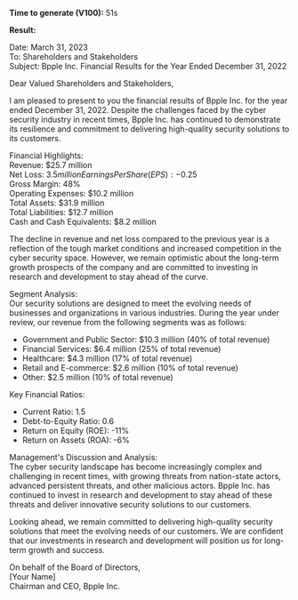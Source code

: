 **Time to generate (V100):** 51s

**Result:**

Date: March 31, 2023  
To: Shareholders and Stakeholders  
Subject: Bpple Inc. Financial Results for the Year Ended December 31, 2022  

Dear Valued Shareholders and Stakeholders,  

I am pleased to present to you the financial results of Bpple Inc. for the year ended December 31, 2022. Despite the challenges faced by the cyber security industry in recent times, Bpple Inc. has continued to demonstrate its resilience and commitment to delivering high-quality security solutions to its customers.  

Financial Highlights:  
Revenue: $25.7 million  
Net Loss: $3.5 million  
Earnings Per Share (EPS): -$0.25  
Gross Margin: 48%  
Operating Expenses: $10.2 million  
Total Assets: $31.9 million  
Total Liabilities: $12.7 million  
Cash and Cash Equivalents: $8.2 million  

The decline in revenue and net loss compared to the previous year is a reflection of the tough market conditions and increased competition in the cyber security space. However, we remain optimistic about the long-term growth prospects of the company and are committed to investing in research and development to stay ahead of the curve.  

Segment Analysis:  
Our security solutions are designed to meet the evolving needs of businesses and organizations in various industries. During the year under review, our revenue from the following segments was as follows:  
* Government and Public Sector: $10.3 million (40% of total revenue)  
* Financial Services: $6.4 million (25% of total revenue)  
* Healthcare: $4.3 million (17% of total revenue)  
* Retail and E-commerce: $2.6 million (10% of total revenue)  
* Other: $2.5 million (10% of total revenue)  

Key Financial Ratios:  
* Current Ratio: 1.5  
* Debt-to-Equity Ratio: 0.6  
* Return on Equity (ROE): -11%  
* Return on Assets (ROA): -6%  

Management's Discussion and Analysis:  
The cyber security landscape has become increasingly complex and challenging in recent times, with growing threats from nation-state actors, advanced persistent threats, and other malicious actors. Bpple Inc. has continued to invest in research and development to stay ahead of these threats and deliver innovative security solutions to our customers.  

Looking ahead, we remain committed to delivering high-quality security solutions that meet the evolving needs of our customers. We are confident that our investments in research and development will position us for long-term growth and success.  

On behalf of the Board of Directors,  
\[Your Name]  
Chairman and CEO, Bpple Inc.  